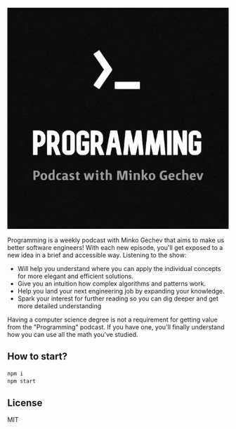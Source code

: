 <p align="center">
  <img src="https://raw.githubusercontent.com/mgechev/podcast/master/src/assets/logo.jpg" />
</p>

Programming is a weekly podcast with Minko Gechev that aims to make us better software engineers! With each new episode, you'll get exposed to a new idea in a brief and accessible way. Listening to the show:

- Will help you understand where you can apply the individual concepts for more elegant and efficient solutions.
- Give you an intuition how complex algorithms and patterns work.
- Help you land your next engineering job by expanding your knowledge.
- Spark your interest for further reading so you can dig deeper and get more detailed understanding

Having a computer science degree is not a requirement for getting value from the "Programming" podcast. If you have one, you'll finally understand how you can use all the math you've studied.

## How to start?

```bash
npm i
npm start
```

## License

MIT

